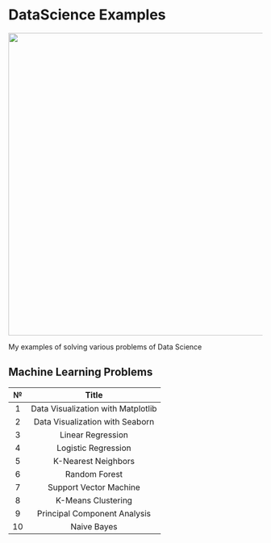 # DataScience Examples

<p align="center"> 
<img src="https://tech-trust.org/wp-content/uploads/2017/03/examples.jpg" width="600">
</p>

My examples of solving various problems of Data Science

## Machine Learning Problems
| № | Title |
| :---: | :---: |
| 1 | Data Visualization with Matplotlib |
| 2 | Data Visualization with Seaborn |
| 3 | Linear Regression |
| 4 | Logistic Regression |
| 5 | K-Nearest Neighbors |
| 6 | Random Forest |
| 7 | Support Vector Machine |
| 8 | K-Means Clustering |
| 9 | Principal Component Analysis |
| 10 | Naive Bayes |
